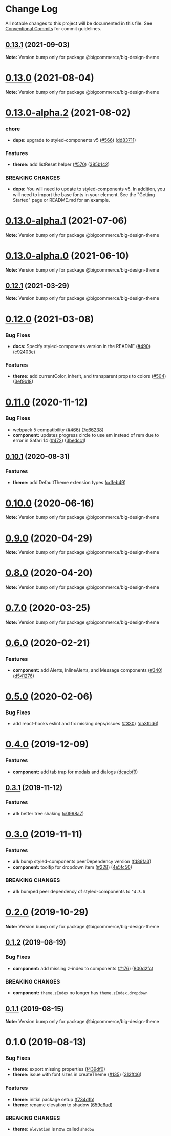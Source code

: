 # Change Log

All notable changes to this project will be documented in this file.
See [Conventional Commits](https://conventionalcommits.org) for commit guidelines.

## [0.13.1](https://github.com/bigcommerce/big-design/compare/@bigcommerce/big-design-theme@0.13.0...@bigcommerce/big-design-theme@0.13.1) (2021-09-03)

**Note:** Version bump only for package @bigcommerce/big-design-theme





# [0.13.0](https://github.com/bigcommerce/big-design/compare/@bigcommerce/big-design-theme@0.13.0-alpha.2...@bigcommerce/big-design-theme@0.13.0) (2021-08-04)

**Note:** Version bump only for package @bigcommerce/big-design-theme





# [0.13.0-alpha.2](https://github.com/bigcommerce/big-design/compare/@bigcommerce/big-design-theme@0.13.0-alpha.1...@bigcommerce/big-design-theme@0.13.0-alpha.2) (2021-08-02)


### chore

* **deps:** upgrade to styled-components v5 ([#566](https://github.com/bigcommerce/big-design/issues/566)) ([dd83711](https://github.com/bigcommerce/big-design/commit/dd83711797eb8aaa7a8406eebf1383116bff2420))


### Features

* **theme:** add listReset helper ([#570](https://github.com/bigcommerce/big-design/issues/570)) ([385b142](https://github.com/bigcommerce/big-design/commit/385b1426ee39171343070f9b31ad4e31d834b272))


### BREAKING CHANGES

* **deps:** You will need to update to styled-components v5. In addition,
you will need to import the base fonts in your <head> element.
See the "Getting Started" page or README.md for an example.





# [0.13.0-alpha.1](https://github.com/bigcommerce/big-design/compare/@bigcommerce/big-design-theme@0.13.0-alpha.0...@bigcommerce/big-design-theme@0.13.0-alpha.1) (2021-07-06)

**Note:** Version bump only for package @bigcommerce/big-design-theme





# [0.13.0-alpha.0](https://github.com/bigcommerce/big-design/compare/@bigcommerce/big-design-theme@0.12.1...@bigcommerce/big-design-theme@0.13.0-alpha.0) (2021-06-10)

**Note:** Version bump only for package @bigcommerce/big-design-theme





## [0.12.1](https://github.com/bigcommerce/big-design/compare/@bigcommerce/big-design-theme@0.12.0...@bigcommerce/big-design-theme@0.12.1) (2021-03-29)

**Note:** Version bump only for package @bigcommerce/big-design-theme





# [0.12.0](https://github.com/bigcommerce/big-design/compare/@bigcommerce/big-design-theme@0.11.0...@bigcommerce/big-design-theme@0.12.0) (2021-03-08)


### Bug Fixes

* **docs:** Specify styled-components version in the README ([#490](https://github.com/bigcommerce/big-design/issues/490)) ([c92403e](https://github.com/bigcommerce/big-design/commit/c92403edf8e29bf1afd3c9c163c37be6ffe17a6c))


### Features

* **theme:** add currentColor, inherit, and transparent props to colors ([#504](https://github.com/bigcommerce/big-design/issues/504)) ([3ef9b18](https://github.com/bigcommerce/big-design/commit/3ef9b1899ccef4c282f2f293e8fdd34d204e0420))





# [0.11.0](https://github.com/bigcommerce/big-design/compare/@bigcommerce/big-design-theme@0.10.1...@bigcommerce/big-design-theme@0.11.0) (2020-11-12)


### Bug Fixes

* webpack 5 compatibility ([#466](https://github.com/bigcommerce/big-design/issues/466)) ([7e66238](https://github.com/bigcommerce/big-design/commit/7e66238ca42cb27d91b1a80cc9e1c8014808e27b))
* **component:** updates progress circle to use em instead of rem due to error in Safari 14 ([#472](https://github.com/bigcommerce/big-design/issues/472)) ([3bedcc1](https://github.com/bigcommerce/big-design/commit/3bedcc1be8e5f5a8c9c63d634a1c567dd3016002))





## [0.10.1](https://github.com/bigcommerce/big-design/compare/@bigcommerce/big-design-theme@0.10.0...@bigcommerce/big-design-theme@0.10.1) (2020-08-31)


### Features

* **theme:** add DefaultTheme extension types ([cdfeb49](https://github.com/bigcommerce/big-design/commit/cdfeb493973cce48ed92e30951be2b8bc87ed194))





# [0.10.0](https://github.com/bigcommerce/big-design/compare/@bigcommerce/big-design-theme@0.9.0...@bigcommerce/big-design-theme@0.10.0) (2020-06-16)

**Note:** Version bump only for package @bigcommerce/big-design-theme





# [0.9.0](https://github.com/bigcommerce/big-design/compare/@bigcommerce/big-design-theme@0.8.0...@bigcommerce/big-design-theme@0.9.0) (2020-04-29)

**Note:** Version bump only for package @bigcommerce/big-design-theme





# [0.8.0](https://github.com/bigcommerce/big-design/compare/@bigcommerce/big-design-theme@0.7.0...@bigcommerce/big-design-theme@0.8.0) (2020-04-20)

**Note:** Version bump only for package @bigcommerce/big-design-theme





# [0.7.0](https://github.com/bigcommerce/big-design/compare/@bigcommerce/big-design-theme@0.6.0...@bigcommerce/big-design-theme@0.7.0) (2020-03-25)

**Note:** Version bump only for package @bigcommerce/big-design-theme





# [0.6.0](https://github.com/bigcommerce/big-design/compare/@bigcommerce/big-design-theme@0.5.0...@bigcommerce/big-design-theme@0.6.0) (2020-02-21)


### Features

* **component:** add Alerts, InlineAlerts, and Message components ([#340](https://github.com/bigcommerce/big-design/issues/340)) ([d541276](https://github.com/bigcommerce/big-design/commit/d54127603fba47b46cb35c3db4caf53ab24bafc3))





# [0.5.0](https://github.com/bigcommerce/big-design/compare/@bigcommerce/big-design-theme@0.4.0...@bigcommerce/big-design-theme@0.5.0) (2020-02-06)


### Bug Fixes

* add react-hooks eslint and fix missing deps/issues ([#330](https://github.com/bigcommerce/big-design/issues/330)) ([da3fbd6](https://github.com/bigcommerce/big-design/commit/da3fbd68181e98e43a95de7fce9956be91afc9b8))





# [0.4.0](https://github.com/bigcommerce/big-design/compare/@bigcommerce/big-design-theme@0.3.1...@bigcommerce/big-design-theme@0.4.0) (2019-12-09)


### Features

* **component:** add tab trap for modals and dialogs ([dcacbf9](https://github.com/bigcommerce/big-design/commit/dcacbf96a38bef1134e2a8dcbd986f6362e0e2b7))





## [0.3.1](https://github.com/bigcommerce/big-design/compare/@bigcommerce/big-design-theme@0.3.0...@bigcommerce/big-design-theme@0.3.1) (2019-11-12)


### Features

* **all:** better tree shaking ([c0998a7](https://github.com/bigcommerce/big-design/commit/c0998a7))





# [0.3.0](https://github.com/bigcommerce/big-design/compare/@bigcommerce/big-design-theme@0.2.0...@bigcommerce/big-design-theme@0.3.0) (2019-11-11)


### Features

* **all:** bump styled-components peerDependency version ([fd89fa3](https://github.com/bigcommerce/big-design/commit/fd89fa3))
* **component:** tooltip for dropdown item ([#228](https://github.com/bigcommerce/big-design/issues/228)) ([4e5fc50](https://github.com/bigcommerce/big-design/commit/4e5fc50))


### BREAKING CHANGES

* **all:** bumped peer dependency of styled-components to `^4.3.0`





# [0.2.0](https://github.com/bigcommerce/big-design/compare/@bigcommerce/big-design-theme@0.1.2...@bigcommerce/big-design-theme@0.2.0) (2019-10-29)

**Note:** Version bump only for package @bigcommerce/big-design-theme





## [0.1.2](https://github.com/bigcommerce/big-design/compare/@bigcommerce/big-design-theme@0.1.1...@bigcommerce/big-design-theme@0.1.2) (2019-08-19)


### Bug Fixes

* **component:** add missing z-index to components ([#176](https://github.com/bigcommerce/big-design/issues/176)) ([800d2fc](https://github.com/bigcommerce/big-design/commit/800d2fc))


### BREAKING CHANGES

* **component:** `theme.zIndex` no longer has `theme.zIndex.dropdown`





## [0.1.1](https://github.com/bigcommerce/big-design/compare/@bigcommerce/big-design-theme@0.1.0...@bigcommerce/big-design-theme@0.1.1) (2019-08-15)

**Note:** Version bump only for package @bigcommerce/big-design-theme





# 0.1.0 (2019-08-13)


### Bug Fixes

* **theme:** export missing properties ([f439df0](https://github.com/bigcommerce/big-design/commit/f439df0))
* **theme:** issue with font sizes in createTheme ([#135](https://github.com/bigcommerce/big-design/issues/135)) ([313ff46](https://github.com/bigcommerce/big-design/commit/313ff46))


### Features

* **theme:** initial package setup ([f734dfb](https://github.com/bigcommerce/big-design/commit/f734dfb))
* **theme:** rename elevation to shadow ([659c6ad](https://github.com/bigcommerce/big-design/commit/659c6ad))


### BREAKING CHANGES

* **theme:** `elevation` is now called `shadow`
